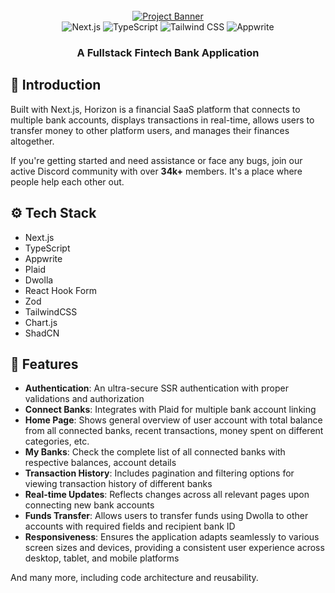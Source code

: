 <div align="center">
  <br />
  <a href="https://youtu.be/PuOVqP_cjkE?feature=shared" target="_blank">
    <img src="https://github.com/adrianhajdin/banking/assets/151519281/3c03519c-7ebd-4539-b598-49e63d1770b4" alt="Project Banner">
  </a>
  <br />

  <div>
    <img src="https://img.shields.io/badge/-Next_JS-black?style=for-the-badge&logoColor=white&logo=nextdotjs&color=000000" alt="Next.js" />
    <img src="https://img.shields.io/badge/-TypeScript-black?style=for-the-badge&logoColor=white&logo=typescript&color=3178C6" alt="TypeScript" />
    <img src="https://img.shields.io/badge/-Tailwind_CSS-black?style=for-the-badge&logoColor=white&logo=tailwindcss&color=06B6D4" alt="Tailwind CSS" />
    <img src="https://img.shields.io/badge/-Appwrite-black?style=for-the-badge&logoColor=white&logo=appwrite&color=FD366E" alt="Appwrite" />
  </div>

  <h3 align="center">A Fullstack Fintech Bank Application</h3>
</div>

## 🤖 Introduction

Built with Next.js, Horizon is a financial SaaS platform that connects to multiple bank accounts, displays transactions in real-time, allows users to transfer money to other platform users, and manages their finances altogether.

If you're getting started and need assistance or face any bugs, join our active Discord community with over **34k+** members. It's a place where people help each other out.


## ⚙️ Tech Stack

- Next.js
- TypeScript
- Appwrite
- Plaid
- Dwolla
- React Hook Form
- Zod
- TailwindCSS
- Chart.js
- ShadCN

## 🔋 Features

- **Authentication**: An ultra-secure SSR authentication with proper validations and authorization
- **Connect Banks**: Integrates with Plaid for multiple bank account linking
- **Home Page**: Shows general overview of user account with total balance from all connected banks, recent transactions, money spent on different categories, etc.
- **My Banks**: Check the complete list of all connected banks with respective balances, account details
- **Transaction History**: Includes pagination and filtering options for viewing transaction history of different banks
- **Real-time Updates**: Reflects changes across all relevant pages upon connecting new bank accounts
- **Funds Transfer**: Allows users to transfer funds using Dwolla to other accounts with required fields and recipient bank ID
- **Responsiveness**: Ensures the application adapts seamlessly to various screen sizes and devices, providing a consistent user experience across desktop, tablet, and mobile platforms

And many more, including code architecture and reusability.
